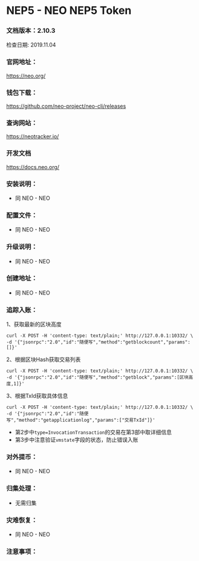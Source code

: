 # NEP5 - NEO NEP5 Token

### 文档版本：2.10.3
检查日期: 2019.11.04

### 官网地址：
https://neo.org/

### 钱包下载：
https://github.com/neo-project/neo-cli/releases

### 查询网站：
https://neotracker.io/

### 开发文档
https://docs.neo.org/

### 安装说明：
* 同 NEO - NEO

### 配置文件：
* 同 NEO - NEO

### 升级说明：
* 同 NEO - NEO

### 创建地址：
* 同 NEO - NEO

### 追踪入账：
1、获取最新的区块高度
```
curl -X POST -H 'content-type: text/plain;' http://127.0.0.1:10332/ \
-d '{"jsonrpc":"2.0","id":"随便写","method":"getblockcount","params":[]}'  
```
2、根据区块Hash获取交易列表
```
curl -X POST -H 'content-type: text/plain;' http://127.0.0.1:10332/ \
-d '{"jsonrpc":"2.0","id":"随便写","method":"getblock","params":[区块高度,1]}'  
```
3、根据TxId获取具体信息
```
curl -X POST -H 'content-type: text/plain;' http://127.0.0.1:10332/ \
-d '{"jsonrpc":"2.0","id":"随便写","method":"getapplicationlog","params":["交易TxId"]}'  
```
* 第2步中`type=InvocationTransaction`的交易在第3部中取详细信息
* 第3步中注意验证`vmstate`字段的状态，防止错误入账

### 对外提币：
* 同 NEO - NEO

### 归集处理：
* 无需归集

### 灾难恢复：
* 同 NEO - NEO

### 注意事项：
